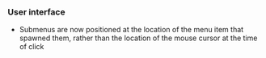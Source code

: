  ### User interface
   * Submenus are now positioned at the location of the menu item that spawned them, rather than the location of the mouse cursor at the time of click
